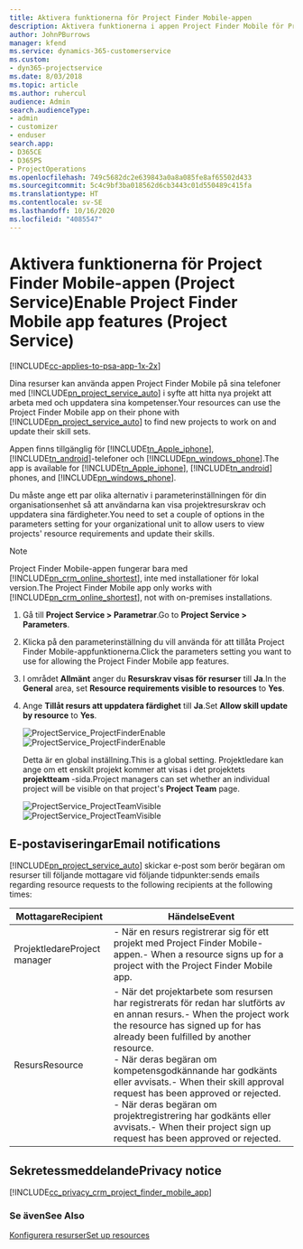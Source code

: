 ```yaml
---
title: Aktivera funktionerna för Project Finder Mobile-appen
description: Aktivera funktionerna i appen Project Finder Mobile för Project Service
author: JohnPBurrows
manager: kfend
ms.service: dynamics-365-customerservice
ms.custom:
- dyn365-projectservice
ms.date: 8/03/2018
ms.topic: article
ms.author: ruhercul
audience: Admin
search.audienceType:
- admin
- customizer
- enduser
search.app:
- D365CE
- D365PS
- ProjectOperations
ms.openlocfilehash: 749c5682dc2e639843a0a8a085fe8af65502d433
ms.sourcegitcommit: 5c4c9bf3ba018562d6cb3443c01d550489c415fa
ms.translationtype: HT
ms.contentlocale: sv-SE
ms.lasthandoff: 10/16/2020
ms.locfileid: "4085547"
---
```

# <a name="enable-project-finder-mobile-app-features-project-service"></a><span data-ttu-id="f65ed-103">Aktivera funktionerna för Project Finder Mobile-appen (Project Service)</span><span class="sxs-lookup"><span data-stu-id="f65ed-103">Enable Project Finder Mobile app features (Project Service)</span></span>

[!INCLUDE[cc-applies-to-psa-app-1x-2x](../includes/cc-applies-to-psa-app-1x-2x.md)]

<span data-ttu-id="f65ed-104">Dina resurser kan använda appen Project Finder Mobile på sina telefoner med [!INCLUDE[pn_project_service_auto](../includes/pn-project-service-auto.md)] i syfte att hitta nya projekt att arbeta med och uppdatera sina kompetenser.</span><span class="sxs-lookup"><span data-stu-id="f65ed-104">Your resources can use the Project Finder Mobile app on their phone with [!INCLUDE[pn_project_service_auto](../includes/pn-project-service-auto.md)] to find new projects to work on and update their skill sets.</span></span>  
  
 <span data-ttu-id="f65ed-105">Appen finns tillgänglig för [!INCLUDE[tn_Apple_iphone](../includes/tn-apple-iphone.md)], [!INCLUDE[tn_android](../includes/tn-android.md)]-telefoner och [!INCLUDE[pn_windows_phone](../includes/pn-windows-phone.md)].</span><span class="sxs-lookup"><span data-stu-id="f65ed-105">The app is available for [!INCLUDE[tn_Apple_iphone](../includes/tn-apple-iphone.md)], [!INCLUDE[tn_android](../includes/tn-android.md)] phones, and [!INCLUDE[pn_windows_phone](../includes/pn-windows-phone.md)].</span></span>  
  
 <span data-ttu-id="f65ed-106">Du måste ange ett par olika alternativ i parameterinställningen för din organisationsenhet så att användarna kan visa projektresurskrav och uppdatera sina färdigheter.</span><span class="sxs-lookup"><span data-stu-id="f65ed-106">You need to set a couple of options in the parameters setting for your organizational unit to allow users to view projects' resource requirements and update their skills.</span></span>  
  
> [!NOTE]
>  <span data-ttu-id="f65ed-107">Project Finder Mobile-appen fungerar bara med [!INCLUDE[pn_crm_online_shortest](../includes/pn-crm-online-shortest.md)], inte med installationer för lokal version.</span><span class="sxs-lookup"><span data-stu-id="f65ed-107">The Project Finder Mobile app only works with [!INCLUDE[pn_crm_online_shortest](../includes/pn-crm-online-shortest.md)], not with on-premises installations.</span></span>  
  
1. <span data-ttu-id="f65ed-108">Gå till **Project Service > Parametrar**.</span><span class="sxs-lookup"><span data-stu-id="f65ed-108">Go to **Project Service > Parameters**.</span></span>  
  
2. <span data-ttu-id="f65ed-109">Klicka på den parameterinställning du vill använda för att tillåta Project Finder Mobile-appfunktionerna.</span><span class="sxs-lookup"><span data-stu-id="f65ed-109">Click the parameters setting you want to use for allowing the Project Finder Mobile app features.</span></span>  
  
3. <span data-ttu-id="f65ed-110">I området **Allmänt** anger du **Resurskrav visas för resurser** till **Ja**.</span><span class="sxs-lookup"><span data-stu-id="f65ed-110">In the **General** area, set **Resource requirements visible to resources** to **Yes**.</span></span>  
  
4. <span data-ttu-id="f65ed-111">Ange **Tillåt resurs att uppdatera färdighet** till **Ja**.</span><span class="sxs-lookup"><span data-stu-id="f65ed-111">Set **Allow skill update by resource** to **Yes**.</span></span>  
  
   <span data-ttu-id="f65ed-112">![ProjectService_ProjectFinderEnable](../psa/media/project-service-project-finder-enable.png "ProjectService_ProjectFinderEnable")</span><span class="sxs-lookup"><span data-stu-id="f65ed-112">![ProjectService_ProjectFinderEnable](../psa/media/project-service-project-finder-enable.png "ProjectService_ProjectFinderEnable")</span></span>  
  
   <span data-ttu-id="f65ed-113">Detta är en global inställning.</span><span class="sxs-lookup"><span data-stu-id="f65ed-113">This is a global setting.</span></span> <span data-ttu-id="f65ed-114">Projektledare kan ange om ett enskilt projekt kommer att visas i det projektets **projektteam** -sida.</span><span class="sxs-lookup"><span data-stu-id="f65ed-114">Project managers can set whether an individual project will be visible on that project's **Project Team** page.</span></span>  
  
   <span data-ttu-id="f65ed-115">![ProjectService_ProjectTeamVisible](../psa/media/project-service-project-team-visible.png "ProjectService_ProjectTeamVisible")</span><span class="sxs-lookup"><span data-stu-id="f65ed-115">![ProjectService_ProjectTeamVisible](../psa/media/project-service-project-team-visible.png "ProjectService_ProjectTeamVisible")</span></span>  
  
## <a name="email-notifications"></a><span data-ttu-id="f65ed-116">E-postaviseringar</span><span class="sxs-lookup"><span data-stu-id="f65ed-116">Email notifications</span></span>  
 [!INCLUDE[pn_project_service_auto](../includes/pn-project-service-auto.md)] <span data-ttu-id="f65ed-117">skickar e-post som berör begäran om resurser till följande mottagare vid följande tidpunkter:</span><span class="sxs-lookup"><span data-stu-id="f65ed-117">sends emails regarding resource requests to the following recipients at the following times:</span></span>  
  
|<span data-ttu-id="f65ed-118">Mottagare</span><span class="sxs-lookup"><span data-stu-id="f65ed-118">Recipient</span></span>|<span data-ttu-id="f65ed-119">Händelse</span><span class="sxs-lookup"><span data-stu-id="f65ed-119">Event</span></span>|  
|---------------|-----------|  
|<span data-ttu-id="f65ed-120">Projektledare</span><span class="sxs-lookup"><span data-stu-id="f65ed-120">Project manager</span></span>|<span data-ttu-id="f65ed-121">-   När en resurs registrerar sig för ett projekt med Project Finder Mobile-appen.</span><span class="sxs-lookup"><span data-stu-id="f65ed-121">-   When a resource signs up for a project with the Project Finder Mobile app.</span></span>|  
|<span data-ttu-id="f65ed-122">Resurs</span><span class="sxs-lookup"><span data-stu-id="f65ed-122">Resource</span></span>|<span data-ttu-id="f65ed-123">-   När det projektarbete som resursen har registrerats för redan har slutförts av en annan resurs.</span><span class="sxs-lookup"><span data-stu-id="f65ed-123">-   When the project work the resource has signed up for has already been fulfilled by another resource.</span></span><br /><span data-ttu-id="f65ed-124">-   När deras begäran om kompetensgodkännande har godkänts eller avvisats.</span><span class="sxs-lookup"><span data-stu-id="f65ed-124">-   When their skill approval request has been approved or rejected.</span></span><br /><span data-ttu-id="f65ed-125">-   När deras begäran om projektregistrering har godkänts eller avvisats.</span><span class="sxs-lookup"><span data-stu-id="f65ed-125">-   When their project sign up request has been approved or rejected.</span></span>|  
  
## <a name="privacy-notice"></a><span data-ttu-id="f65ed-126">Sekretessmeddelande</span><span class="sxs-lookup"><span data-stu-id="f65ed-126">Privacy notice</span></span>  
 [!INCLUDE[cc_privacy_crm_project_finder_mobile_app](../includes/cc-privacy-crm-project-finder-mobile-app.md)]  
  
### <a name="see-also"></a><span data-ttu-id="f65ed-127">Se även</span><span class="sxs-lookup"><span data-stu-id="f65ed-127">See Also</span></span>  
 [<span data-ttu-id="f65ed-128">Konfigurera resurser</span><span class="sxs-lookup"><span data-stu-id="f65ed-128">Set up resources</span></span>](../psa/set-up-resources.md)
